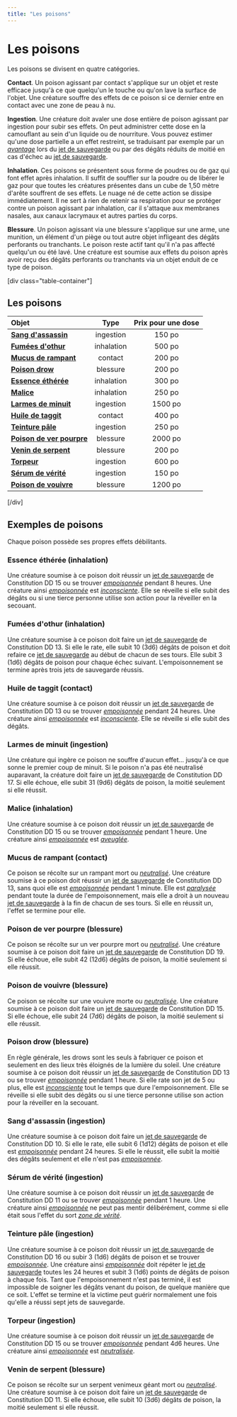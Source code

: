 ```yaml
---
title: "Les poisons"
---
```

# Les poisons
Les poisons se divisent en quatre catégories.

**Contact**. Un poison agissant par contact s'applique sur un objet et reste efficace jusqu'à ce que quelqu'un le touche ou qu'on lave la surface de l'objet. Une créature souffre des effets de ce poison si ce dernier entre en contact avec une zone de peau à nu.

**Ingestion**. Une créature doit avaler une dose entière de poison agissant par ingestion pour subir ses effets. On peut administrer cette dose en la camouflant au sein d'un liquide ou de nourriture. Vous pouvez estimer qu'une dose partielle a un effet restreint, se traduisant par exemple par un [_avantage_](/utiliser-les-caracteristiques#avantage-et-désavantage) lors du [jet de sauvegarde](/utiliser-les-caracteristiques#jets-de-sauvegarde) ou par des dégâts réduits de moitié en cas d'échec au [jet de sauvegarde](/utiliser-les-caracteristiques#jets-de-sauvegarde).

**Inhalation**. Ces poisons se présentent sous forme de poudres ou de gaz qui font effet après inhalation. Il suffit de souffler sur la poudre ou de libérer le gaz pour que toutes les créatures présentes dans un cube de 1,50 mètre d'arête souffrent de ses effets. Le nuage né de cette action se dissipe immédiatement. Il ne sert à rien de retenir sa respiration pour se protéger contre un poison agissant par inhalation, car il s'attaque aux membranes nasales, aux canaux lacrymaux et autres parties du corps.

**Blessure**. Un poison agissant via une blessure s'applique sur une arme, une munition, un élément d'un piège ou tout autre objet infligeant des dégâts perforants ou tranchants. Le poison reste actif tant qu'il n'a pas affecté quelqu'un ou été lavé. Une créature est soumise aux effets du poison après avoir reçu des dégâts perforants ou tranchants via un objet enduit de ce type de poison.

[div class="table-container"]
## Les poisons
| Objet | Type | Prix pour une dose |
|:-|:-:|:-:|
| [**Sang d'assassin**](#sang-dassassin-ingestion) | ingestion | 150 po |
| [**Fumées d'othur**](#fumées-dothur-inhalation) | inhalation | 500 po |
| [**Mucus de rampant**](#mucus-de-rampant-contact) | contact | 200 po |
| [**Poison drow**](#poison-drow-blessure) | blessure | 200 po |
| [**Essence éthérée**](#essence-éthérée-inhalation) | inhalation | 300 po |
| [**Malice**](#malice-inhalation) | inhalation | 250 po |
| [**Larmes de minuit**](#larmes-de-minuit-ingestion) | ingestion | 1500 po |
| [**Huile de taggit**](#huile-de-taggit-contact) | contact | 400 po |
| [**Teinture pâle**](#teinture-pâle-ingestion) | ingestion | 250 po |
| [**Poison de ver pourpre**](#poison-de-ver-pourpre-blessure) | blessure | 2000 po |
| [**Venin de serpent**](#venin-de-serpent-blessure) | blessure | 200 po |
| [**Torpeur**](#torpeur-ingestion) | ingestion | 600 po |
| [**Sérum de vérité**](#sérum-de-vérité-ingestion) | ingestion | 150 po |
| [**Poison de vouivre**](#poison-de-vouivre-blessure) | blessure | 1200 po |
[/div]

## Exemples de poisons
Chaque poison possède ses propres effets débilitants.

### Essence éthérée (inhalation)
Une créature soumise à ce poison doit réussir un [jet de sauvegarde](/utiliser-les-caracteristiques#jets-de-sauvegarde) de Constitution DD 15 ou se trouver [_empoisonnée_](/gerer-la-sante-du-personnage#empoisonné) pendant 8 heures. Une créature ainsi [_empoisonnée_](/gerer-la-sante-du-personnage#empoisonné) est [_inconsciente_](/gerer-la-sante-du-personnage#inconscient). Elle se réveille si elle subit des dégâts ou si une tierce personne utilise son action pour la réveiller en la secouant.

### Fumées d'othur (inhalation)
Une créature soumise à ce poison doit faire un [jet de sauvegarde](/utiliser-les-caracteristiques#jets-de-sauvegarde) de Constitution DD 13. Si elle le rate, elle subit 10 (3d6) dégâts de poison et doit refaire ce [jet de sauvegarde](/utiliser-les-caracteristiques#jets-de-sauvegarde) au début de chacun de ses tours. Elle subit 3 (1d6) dégâts de poison pour chaque échec suivant. L'empoisonnement se termine après trois jets de sauvegarde réussis.

### Huile de taggit (contact)
Une créature soumise à ce poison doit réussir un [jet de sauvegarde](/utiliser-les-caracteristiques#jets-de-sauvegarde) de Constitution DD 13 ou se trouver [_empoisonnée_](/gerer-la-sante-du-personnage#empoisonné) pendant 24 heures. Une créature ainsi [_empoisonnée_](/gerer-la-sante-du-personnage#empoisonné) est [_inconsciente_](/gerer-la-sante-du-personnage#inconscient). Elle se réveille si elle subit des dégâts.

### Larmes de minuit (ingestion)
Une créature qui ingère ce poison ne souffre d'aucun effet... jusqu'à ce que sonne le premier coup de minuit. Si le poison n'a pas été neutralisé auparavant, la créature doit faire un [jet de sauvegarde](/utiliser-les-caracteristiques#jets-de-sauvegarde) de Constitution DD 17. Si elle échoue, elle subit 31 (9d6) dégâts de poison, la moitié seulement si elle réussit.

### Malice (inhalation)
Une créature soumise à ce poison doit réussir un [jet de sauvegarde](/utiliser-les-caracteristiques#jets-de-sauvegarde) de Constitution DD 15 ou se trouver [_empoisonnée_](/gerer-la-sante-du-personnage#empoisonné) pendant 1 heure. Une créature ainsi [_empoisonnée_](/gerer-la-sante-du-personnage#empoisonné) est [_aveuglée_](/gerer-la-sante-du-personnage#aveuglé).

### Mucus de rampant (contact)
Ce poison se récolte sur un rampant mort ou [_neutralisé_](/gerer-la-sante-du-personnage#neutralisé). Une créature soumise à ce poison doit réussir un [jet de sauvegarde](/utiliser-les-caracteristiques#jets-de-sauvegarde) de Constitution DD 13, sans quoi elle est [_empoisonnée_](/gerer-la-sante-du-personnage#empoisonné) pendant 1 minute. Elle est [_paralysée_](/gerer-la-sante-du-personnage#paralysé) pendant toute la durée de l'empoisonnement, mais elle a droit à un nouveau [jet de sauvegarde](/utiliser-les-caracteristiques#jets-de-sauvegarde) à la fin de chacun de ses tours. Si elle en réussit un, l'effet se termine pour elle.

### Poison de ver pourpre (blessure)
Ce poison se récolte sur un ver pourpre mort ou [_neutralisé_](/gerer-la-sante-du-personnage#neutralisé). Une créature soumise à ce poison doit faire un [jet de sauvegarde](/utiliser-les-caracteristiques#jets-de-sauvegarde) de Constitution DD 19. Si elle échoue, elle subit 42 (12d6) dégâts de poison, la moitié seulement si elle réussit.

### Poison de vouivre (blessure)
Ce poison se récolte sur une vouivre morte ou [_neutralisée_](/gerer-la-sante-du-personnage#neutralisé). Une créature soumise à ce poison doit faire un [jet de sauvegarde](/utiliser-les-caracteristiques#jets-de-sauvegarde) de Constitution DD 15. Si elle échoue, elle subit 24 (7d6) dégâts de poison, la moitié seulement si elle réussit.

### Poison drow (blessure)
En règle générale, les drows sont les seuls à fabriquer ce poison et seulement en des lieux très éloignés de la lumière du soleil. Une créature soumise à ce poison doit réussir un [jet de sauvegarde](/utiliser-les-caracteristiques#jets-de-sauvegarde) de Constitution DD 13 ou se trouver [_empoisonnée_](/gerer-la-sante-du-personnage#empoisonné) pendant 1 heure. Si elle rate son jet de 5 ou plus, elle est [_inconsciente_](/gerer-la-sante-du-personnage#inconscient) tout le temps que dure l'empoisonnement. Elle se réveille si elle subit des dégâts ou si une tierce personne utilise son action pour la réveiller en la secouant.

### Sang d'assassin (ingestion)
Une créature soumise à ce poison doit faire un [jet de sauvegarde](/utiliser-les-caracteristiques#jets-de-sauvegarde) de Constitution DD  10. Si elle le rate, elle subit 6 (1d12) dégâts de poison et elle est [_empoisonnée_](/gerer-la-sante-du-personnage#empoisonné) pendant 24 heures. Si elle le réussit, elle subit la moitié des dégâts seulement et elle n'est pas [_empoisonnée_](/gerer-la-sante-du-personnage#empoisonné).

### Sérum de vérité (ingestion)
Une créature soumise à ce poison doit réussir un [jet de sauvegarde](/utiliser-les-caracteristiques#jets-de-sauvegarde) de Constitution DD 11 ou se trouver [_empoisonnée_](/gerer-la-sante-du-personnage#empoisonné) pendant 1 heure. Une créature ainsi [_empoisonnée_](/gerer-la-sante-du-personnage#empoisonné) ne peut pas mentir délibérément, comme si elle était sous l'effet du sort [_zone de vérité_](/grimoire/zone-de-verite).

### Teinture pâle (ingestion)
Une créature soumise à ce poison doit réussir un [jet de sauvegarde](/utiliser-les-caracteristiques#jets-de-sauvegarde) de Constitution DD 16 ou subir 3 (1d6) dégâts de poison et se trouver [_empoisonnée_](/gerer-la-sante-du-personnage#empoisonné). Une créature ainsi [_empoisonnée_](/gerer-la-sante-du-personnage#empoisonné) doit répéter le [jet de sauvegarde](/utiliser-les-caracteristiques#jets-de-sauvegarde) toutes les 24 heures et subit 3 (1d6) points de dégâts de poison à chaque fois. Tant que l'empoisonnement n'est pas terminé, il est impossible de soigner les dégâts venant du poison, de quelque manière que ce soit. L'effet se termine et la victime peut guérir normalement une fois qu'elle a réussi sept jets de sauvegarde.

### Torpeur (ingestion)
Une créature soumise à ce poison doit réussir un [jet de sauvegarde](/utiliser-les-caracteristiques#jets-de-sauvegarde) de Constitution DD 15 ou se trouver [_empoisonnée_](/gerer-la-sante-du-personnage#empoisonné) pendant 4d6  heures. Une créature ainsi [_empoisonnée_](/gerer-la-sante-du-personnage#empoisonné) est [_neutralisée_](/gerer-la-sante-du-personnage#neutralisé).

### Venin de serpent (blessure)
Ce poison se récolte sur un serpent venimeux géant mort ou [_neutralisé_](/gerer-la-sante-du-personnage#neutralisé). Une créature soumise à ce poison doit faire un [jet de sauvegarde](/utiliser-les-caracteristiques#jets-de-sauvegarde) de Constitution DD 11. Si elle échoue, elle subit 10 (3d6) dégâts de poison, la moitié seulement si elle réussit.
